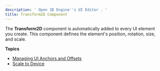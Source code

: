 ```yaml
---
description: ' Open 3D Engine''s UI Editor . '
title: Transform2D Component
---
```


The **Transform2D** component is automatically added to every UI element you create. This component defines the element's position, rotation, size, and scale.

**Topics**
+ [Managing UI Anchors and Offsets](/docs/user-guide/interactivity/user-interface/editor/anchors)
+ [Scale to Device](/docs/user-guide/interactivity/user-interface/editor/transform-scale)
